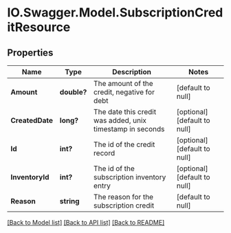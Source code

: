 # IO.Swagger.Model.SubscriptionCreditResource
## Properties

Name | Type | Description | Notes
------------ | ------------- | ------------- | -------------
**Amount** | **double?** | The amount of the credit, negative for debt | [default to null]
**CreatedDate** | **long?** | The date this credit was added, unix timestamp in seconds | [optional] [default to null]
**Id** | **int?** | The id of the credit record | [optional] [default to null]
**InventoryId** | **int?** | The id of the subscription inventory entry | [optional] [default to null]
**Reason** | **string** | The reason for the subscription credit | [default to null]

[[Back to Model list]](../README.md#documentation-for-models) [[Back to API list]](../README.md#documentation-for-api-endpoints) [[Back to README]](../README.md)

